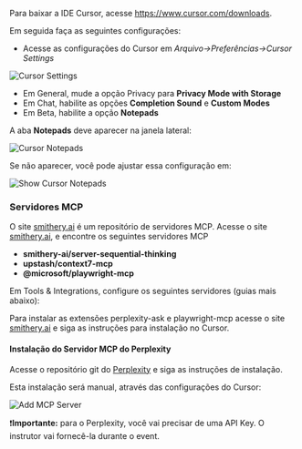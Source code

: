 Para baixar a IDE Cursor, acesse https://www.cursor.com/downloads.

Em seguida faça as seguintes configurações:

- Acesse as configurações do Cursor em *Arquivo->Preferências->Cursor Settings*

![Cursor Settings](images/cursor-settings.png)

- Em General, mude a opção Privacy para **Privacy Mode with Storage**
- Em Chat, habilite as opções **Completion Sound** e **Custom Modes**
- Em Beta, habilite a opção **Notepads**

A aba **Notepads** deve aparecer na janela lateral:

![Cursor Notepads](images/cursor-notepads.png)

Se não aparecer, você pode ajustar essa configuração em:

![Show Cursor Notepads](images/cursor-notepads-show.png)

### Servidores MCP

O site [smithery.ai](https://smithery.ai) é um repositório de servidores MCP. Acesse o site [smithery.ai](https://smithery.ai), e encontre os seguintes servidores MCP
 - **smithery-ai/server-sequential-thinking**
 - **upstash/context7-mcp**
 - **@microsoft/playwright-mcp**

 Em Tools & Integrations, configure os seguintes servidores (guias mais abaixo):

Para instalar as extensões perplexity-ask e playwright-mcp acesse o site [smithery.ai](https://smithery.ai) e siga as instruções para instalação no Cursor.


#### Instalação do Servidor MCP do Perplexity

Acesse o repositório git do [Perplexity](https://github.com/ppl-ai/modelcontextprotocol/tree/main) e siga as instruções de instalação.

Esta instalação será manual, através das configurações do Cursor:

![Add MCP Server](images/cursor-config-mcp.png)


❗**Importante:** para o Perplexity, você vai precisar de uma API Key. O instrutor vai fornecê-la durante o event.